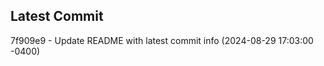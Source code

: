 
## Latest Commit
7f909e9 - Update README with latest commit info (2024-08-29 17:03:00 -0400) <Yunxi-Zhou>
